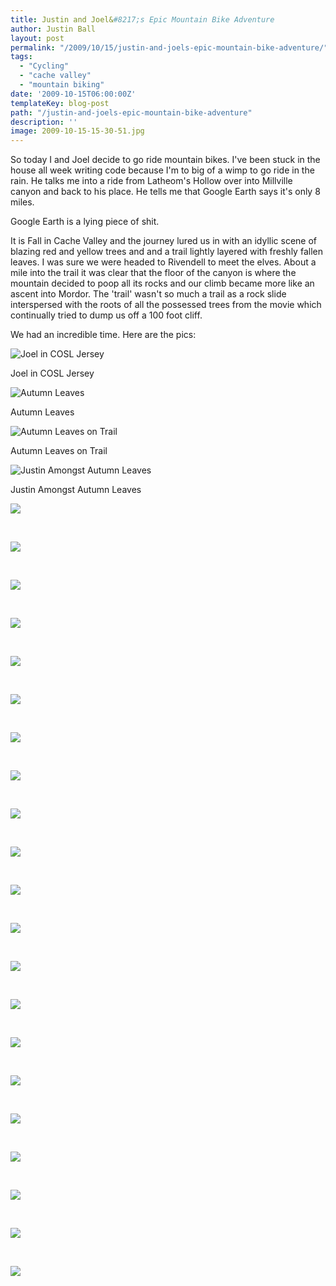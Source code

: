 ```yaml
---
title: Justin and Joel&#8217;s Epic Mountain Bike Adventure
author: Justin Ball
layout: post
permalink: "/2009/10/15/justin-and-joels-epic-mountain-bike-adventure/"
tags:
  - "Cycling"
  - "cache valley"
  - "mountain biking"
date: '2009-10-15T06:00:00Z'
templateKey: blog-post
path: "/justin-and-joels-epic-mountain-bike-adventure"
description: ''
image: 2009-10-15-15-30-51.jpg
---
```


So today I and Joel decide to go ride mountain bikes. I've been stuck in the house all week writing code because I'm to
big of a wimp to go ride in the rain. He talks me into a ride from Latheom's Hollow over into Millville canyon and back
to his place. He tells me that Google Earth says it's only 8 miles.

Google Earth is a lying piece of shit.

It is Fall in Cache Valley and the journey lured us in with an idyllic scene of blazing red and yellow trees and and a
trail lightly layered with freshly fallen leaves. I was sure we were headed to Rivendell to meet the elves.
About a mile into the trail it was clear that the floor of the canyon is where the mountain decided to poop all its rocks
and our climb became more like an ascent into Mordor. The 'trail' wasn't so much a trail as a rock slide interspersed with
the roots of all the possessed trees from the movie which continually tried to dump us off a 100 foot cliff.

We had an incredible time. Here are the pics:

<div class="image-grid image-grid-vertical">
  <div class="post-images">
    <img alt="Joel in COSL Jersey" src="2009-10-15-15-30-51.jpg" />
    <p class="caption">Joel in COSL Jersey</p>
  </div>
  <div class="post-images">
    <img alt="Autumn Leaves" src="2009-10-15-15-31-05.jpg" />
    <p class="caption">Autumn Leaves</p>
  </div>
  <div class="post-images">
    <img alt="Autumn Leaves on Trail" src="2009-10-15-16-22-43.jpg" />
    <p class="caption">Autumn Leaves on Trail</p>
  </div>
  <div class="post-images">
    <img alt="Justin Amongst Autumn Leaves" src="2009-10-15-16-23-33.jpg" />
    <p class="caption">Justin Amongst Autumn Leaves</p>
  </div>
  <div class="post-images">
    <img src="2009-10-15-16-23-39.jpg" />
    <p class="caption">&nbsp;</p>
  </div>
  <div class="post-images">
    <img src="2009-10-15-16-36-51.jpg" />
    <p class="caption">&nbsp;</p>
  </div>
  <div class="post-images">
    <img src="2009-10-15-16-37-33.jpg" />
    <p class="caption">&nbsp;</p>
  </div>
  <div class="post-images">
    <img src="2009-10-15-16-48-11.jpg" />
    <p class="caption">&nbsp;</p>
  </div>
  <div class="post-images">
    <img src="2009-10-15-16-55-26.jpg" />
    <p class="caption">&nbsp;</p>
  </div>
  <div class="post-images">
    <img src="2009-10-15-16-55-28.jpg" />
    <p class="caption">&nbsp;</p>
  </div>
  <div class="post-images">
    <img src="2009-10-15-16-56-26.jpg" />
    <p class="caption">&nbsp;</p>
  </div>
  <div class="post-images">
    <img src="2009-10-15-17-03-32.jpg" />
    <p class="caption">&nbsp;</p>
  </div>
  <div class="post-images">
    <img src="2009-10-15-17-03-35.jpg" />
    <p class="caption">&nbsp;</p>
  </div>
  <div class="post-images">
    <img src="2009-10-15-17-36-56.jpg" />
    <p class="caption">&nbsp;</p>
  </div>
  <div class="post-images">
    <img src="2009-10-15-17-40-59.jpg" />
    <p class="caption">&nbsp;</p>
  </div>
  <div class="post-images">
    <img src="2009-10-15-17-49-28.jpg" />
    <p class="caption">&nbsp;</p>
  </div>
  <div class="post-images">
    <img src="2009-10-15-17-56-48.jpg" />
    <p class="caption">&nbsp;</p>
  </div>
  <div class="post-images">
    <img src="2009-10-15-17-59-43.jpg" />
    <p class="caption">&nbsp;</p>
  </div>
  <div class="post-images">
    <img src="2009-10-15-18-00-35.jpg" />
    <p class="caption">&nbsp;</p>
  </div>
  <div class="post-images">
    <img src="2009-10-15-18-07-06.jpg" />
    <p class="caption">&nbsp;</p>
  </div>
  <div class="post-images">
    <img src="2009-10-15-18-07-35.jpg" />
    <p class="caption">&nbsp;</p>
  </div>
  <div class="post-images">
    <img src="2009-10-15-18-14-31.jpg" />
    <p class="caption">&nbsp;</p>
  </div>
  <div class="post-images">
    <img src="2009-10-15-18-14-34.jpg" />
    <p class="caption">&nbsp;</p>
  </div>
  <div class="post-images">
    <img src="2009-10-15-18-14-50.jpg" />
    <p class="caption">&nbsp;</p>
  </div>
  <div class="post-images">
    <img src="2009-10-15-18-17-16.jpg" />
    <p class="caption">&nbsp;</p>
  </div>
</div>

